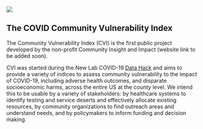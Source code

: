 <img  src = "/images/CVI-Logo.png">

## The COVID Community Vulnerability Index

The Community Vulnerability Index (CVI) is the first public project developed by the non-profit Community Insight and Impact (website link to be added soon). 

CVI was started during the New Lab COVID-19 [Data Hack](https://newlab.com/event/covid-19-data-hack/) and aims to provide a variety of indices to assess community vulnerability to the impact of COVID-19, including adverse health outcomes, and disparate socioeconomic harms, across the entire US at the county level. We intend this to be usable by a variety of stakeholders: by healthcare systems to identify testing and service deserts and effectively allocate existing resources, by community organizations to find outreach areas and understand needs, and by policymakers to inform funding and decision making.